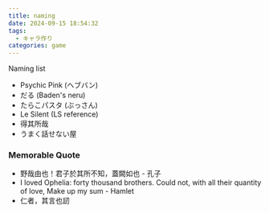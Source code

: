 ```yaml
---
title: naming
date: 2024-09-15 18:54:32
tags:
  - キャラ作り
categories: game
---
```


Naming list

- Psychic Pink (ヘブバン)
- だる (Baden's neru)
- たらこパスタ (ぶっさん)
- Le Silent (LS reference)
- 得其所哉
- うまく話せない屋

### Memorable Quote
- 野哉由也！君子於其所不知，蓋闕如也 - 孔子
- I loved Ophelia: forty thousand brothers. Could not, with all their quantity of love, Make up my sum - Hamlet
- 仁者，其言也訒